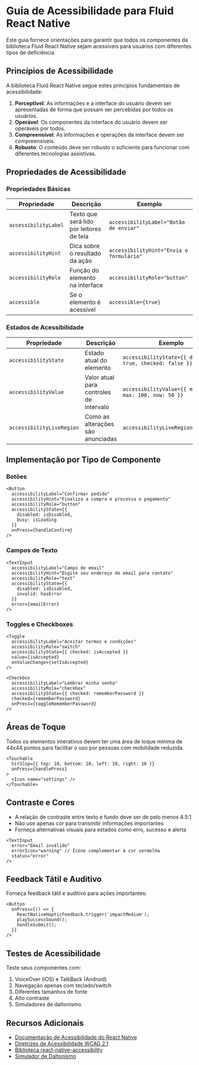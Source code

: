 # Guia de Acessibilidade para Fluid React Native

Este guia fornece orientações para garantir que todos os componentes da biblioteca Fluid React Native sejam acessíveis para usuários com diferentes tipos de deficiência.

## Princípios de Acessibilidade

A biblioteca Fluid React Native segue estes princípios fundamentais de acessibilidade:

1. **Perceptível**: As informações e a interface do usuário devem ser apresentadas de forma que possam ser percebidas por todos os usuários.
2. **Operável**: Os componentes da interface do usuário devem ser operáveis por todos.
3. **Compreensível**: As informações e operações da interface devem ser compreensíveis.
4. **Robusto**: O conteúdo deve ser robusto o suficiente para funcionar com diferentes tecnologias assistivas.

## Propriedades de Acessibilidade

### Propriedades Básicas

| Propriedade | Descrição | Exemplo |
|-------------|-----------|---------|
| `accessibilityLabel` | Texto que será lido por leitores de tela | `accessibilityLabel="Botão de enviar"` |
| `accessibilityHint` | Dica sobre o resultado da ação | `accessibilityHint="Envia o formulário"` |
| `accessibilityRole` | Função do elemento na interface | `accessibilityRole="button"` |
| `accessible` | Se o elemento é acessível | `accessible={true}` |

### Estados de Acessibilidade

| Propriedade | Descrição | Exemplo |
|-------------|-----------|---------|
| `accessibilityState` | Estado atual do elemento | `accessibilityState={{ disabled: true, checked: false }}` |
| `accessibilityValue` | Valor atual para controles de intervalo | `accessibilityValue={{ min: 0, max: 100, now: 50 }}` |
| `accessibilityLiveRegion` | Como as alterações são anunciadas | `accessibilityLiveRegion="polite"` |

## Implementação por Tipo de Componente

### Botões

```tsx
<Button
  accessibilityLabel="Confirmar pedido"
  accessibilityHint="Finaliza a compra e processa o pagamento"
  accessibilityRole="button"
  accessibilityState={{ 
    disabled: isDisabled,
    busy: isLoading 
  }}
  onPress={handleConfirm}
/>
```

### Campos de Texto

```tsx
<TextInput
  accessibilityLabel="Campo de email"
  accessibilityHint="Digite seu endereço de email para contato"
  accessibilityRole="text"
  accessibilityState={{ 
    disabled: isDisabled,
    invalid: hasError
  }}
  error={emailError}
/>
```

### Toggles e Checkboxes

```tsx
<Toggle
  accessibilityLabel="Aceitar termos e condições"
  accessibilityRole="switch"
  accessibilityState={{ checked: isAccepted }}
  value={isAccepted}
  onValueChange={setIsAccepted}
/>

<Checkbox
  accessibilityLabel="Lembrar minha senha"
  accessibilityRole="checkbox"
  accessibilityState={{ checked: rememberPassword }}
  checked={rememberPassword}
  onPress={toggleRememberPassword}
/>
```

## Áreas de Toque

Todos os elementos interativos devem ter uma área de toque mínima de 44x44 pontos para facilitar o uso por pessoas com mobilidade reduzida.

```tsx
<Touchable
  hitSlop={{ top: 10, bottom: 10, left: 10, right: 10 }}
  onPress={handlePress}
>
  <Icon name="settings" />
</Touchable>
```

## Contraste e Cores

- A relação de contraste entre texto e fundo deve ser de pelo menos 4.5:1
- Não use apenas cor para transmitir informações importantes
- Forneça alternativas visuais para estados como erro, sucesso e alerta

```tsx
<TextInput
  error="Email inválido"
  errorIcon="warning" // Ícone complementar à cor vermelha
  status="error"
/>
```

## Feedback Tátil e Auditivo

Forneça feedback tátil e auditivo para ações importantes:

```tsx
<Button
  onPress={() => {
    ReactNativeHapticFeedback.trigger('impactMedium');
    playSuccessSound();
    handleSubmit();
  }}
/>
```

## Testes de Acessibilidade

Teste seus componentes com:

1. VoiceOver (iOS) e TalkBack (Android)
2. Navegação apenas com teclado/switch
3. Diferentes tamanhos de fonte
4. Alto contraste
5. Simuladores de daltonismo

## Recursos Adicionais

- [Documentação de Acessibilidade do React Native](https://reactnative.dev/docs/accessibility)
- [Diretrizes de Acessibilidade WCAG 2.1](https://www.w3.org/WAI/standards-guidelines/wcag/)
- [Biblioteca react-native-accessibility](https://github.com/FormidableLabs/react-native-accessibility)
- [Simulador de Daltonismo](https://www.color-blindness.com/coblis-color-blindness-simulator/)